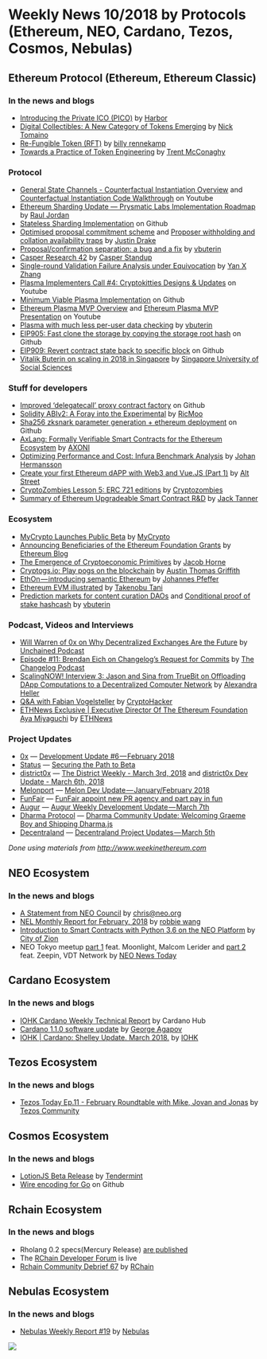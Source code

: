 ﻿# Weekly News 10/2018 by Protocols (Ethereum, NEO, Cardano, Tezos, Cosmos, Nebulas)

## Ethereum Protocol (Ethereum, Ethereum Classic)
### In the news and blogs

* [Introducing the Private ICO (PICO)](https://medium.com/harborhq/introducing-the-private-ico-pico-3e8b782924c1) by [Harbor](https://medium.com/@harbor_corporate)
* [Digital Collectibles: A New Category of Tokens Emerging](https://thecontrol.co/digital-collectibles-a-new-category-of-tokens-emerging-fb991c1dff6a) by [Nick Tomaino](https://thecontrol.co/@ntmoney)
* [Re-Fungible Token (RFT)](https://medium.com/@billyrennekamp/re-fungible-token-rft-297003592769) by [billy rennekamp](https://medium.com/@billyrennekamp)
* [Towards a Practice of Token Engineering](https://blog.oceanprotocol.com/towards-a-practice-of-token-engineering-b02feeeff7ca) by [Trent McConaghy](https://blog.oceanprotocol.com/@trentmc0)

### Protocol
* [General State Channels - Counterfactual Instantiation Overview](https://www.youtube.com/watch?v=pBrfbfmbvZ8&feature=youtu.be) and [Counterfactual Instantiation Code Walkthrough](https://www.youtube.com/watch?v=Ao0tj0HcIcc&feature=youtu.be) on Youtube
* [Ethereum Sharding Update — Prysmatic Labs Implementation Roadmap](https://medium.com/@rauljordan/ethereum-sharding-update-prysmatic-labs-implementation-roadmap-c625cd013aeb) by [Raul Jordan](https://medium.com/@rauljordan)
* [Stateless Sharding Implementation](https://github.com/paritytech/parity/issues/8001) on Github
* [Optimised proposal commitment scheme](https://ethresear.ch/t/optimised-proposal-commitment-scheme/1314) and [Proposer withholding and collation availability traps](https://ethresear.ch/t/proposer-withholding-and-collation-availability-traps/1294) by [Justin Drake](https://ethresear.ch/u/justindrake/summary)
* [Proposal/confirmation separation: a bug and a fix](https://ethresear.ch/t/proposal-confirmation-separation-a-bug-and-a-fix/1261) by [vbuterin](https://ethresear.ch/u/vbuterin/summary)
* [Casper Research 42](https://www.youtube.com/watch?v=rs6F275AmzA) by [Casper Standup](https://www.youtube.com/channel/UCi8byRkpJBbGgDot2pWXLHA)
* [Single-round Validation Failure Analysis under Equivocation](https://ethresear.ch/t/single-round-validation-failure-analysis-under-equivocation/1292) by [Yan X Zhang](https://ethresear.ch/u/krzhang/summary)
* [Plasma Implementers Call #4: Cryptokitties Designs & Updates](https://www.youtube.com/watch?v=IFuxe3vL--k) on Youtube
* [Minimum Viable Plasma Implementation](https://github.com/kr8os/lucidity-plasma) on Github
* [Ethereum Plasma MVP Overview](https://www.youtube.com/watch?v=jTc_2tyT_lY) and [Ethereum Plasma MVP Presentation](https://www.youtube.com/watch?v=jTc_2tyT_lY) on Youtube
* [Plasma with much less per-user data checking](https://ethresear.ch/t/plasma-with-much-less-per-user-data-checking/1298) by [vbuterin](https://ethresear.ch/u/vbuterin/summary)
* [EIP905: Fast clone the storage by copying the storage root hash](https://github.com/ethereum/EIPs/issues/905) on Github
* [EIP909: Revert contract state back to specific block](https://github.com/ethereum/EIPs/issues/909) on Github
* [Vitalik Buterin on scaling in 2018 in Singapore](https://www.facebook.com/suss.sg/videos/1174940702643388/) by [Singapore University of Social Sciences](https://www.facebook.com/suss.sg/?hc_ref=ARQwn3Q3rpdurcFHDDCIXt80P4i8FpRTDEdsAaYEPjcq0HnxeBwpD_p5DM8XfrkS_F4)

### Stuff for developers
* [Improved ‘delegatecall’ proxy contract factory](https://gist.github.com/GNSPS/ba7b88565c947cfd781d44cf469c2ddb) on Github
* [Solidity ABIv2: A Foray into the Experimental](https://blog.ricmoo.com/solidity-abiv2-a-foray-into-the-experimental-a6afd3d47185) by [RicMoo](https://blog.ricmoo.com/@ricmoo)
* [Sha256 zksnark parameter generation + ethereum deployment](https://github.com/barryWhiteHat/libsnark-tutorial/tree/sha256) on Github
* [AxLang: Formally Verifiable Smart Contracts for the Ethereum Ecosystem](https://medium.com/axoni/axlang-formally-verifiable-smart-contracts-for-the-ethereum-ecosystem-6201203be4e8) by [AXONI](https://medium.com/@Axoni)
* [Optimizing Performance and Cost: Infura Benchmark Analysis](https://blog.infura.io/optimizing-performance-and-cost-infura-benchmark-analysis-f083ccf8f6ac) by [Johan Hermansson](https://blog.infura.io/@johanherman)
* [Create your first Ethereum dAPP with Web3 and Vue.JS (Part 1)](https://itnext.io/create-your-first-ethereum-dapp-with-web3-and-vue-js-c7221af1ed82) by [Alt Street](https://itnext.io/@Alt_Street)
* [CryptoZombies Lesson 5: ERC 721 editions](https://cryptozombies.io/en/lesson/5) by [Cryptozombies](https://cryptozombies.io/en/course)
* [Summary of Ethereum Upgradeable Smart Contract R&D](https://blog.indorse.io/ethereum-upgradeable-smart-contract-strategies-456350d0557c) by [Jack Tanner](https://blog.indorse.io/@theblockstalk)

### Ecosystem
* [MyCrypto Launches Public Beta](https://medium.com/mycrypto/mycrypto-launches-public-beta-1b8ceb7e7cba) by [MyCrypto](https://medium.com/@MyCrypto)
* [Announcing Beneficiaries of the Ethereum Foundation Grants](https://blog.ethereum.org/2018/03/07/announcing-beneficiaries-ethereum-foundation-grants/) by [Ethereum Blog](https://blog.ethereum.org)
* [The Emergence of Cryptoeconomic Primitives](https://medium.com/@jacobscott/the-emergence-of-cryptoeconomic-primitives-14ef3300cc10) by [Jacob Horne](https://medium.com/@jacobscott)
* [Cryptogs.io](https://cryptogs.io)[: Play pogs on the blockchain](https://medium.com/@austin_48503/cryptogs-io-play-pogs-on-the-blockchain-1d5d372c7fe1) by [Austin Thomas Griffith](https://medium.com/@austin_48503)
* [EthOn — introducing semantic Ethereum](https://media.consensys.net/ethon-introducing-semantic-ethereum-15f1f0696986) by [Johannes Pfeffer](https://media.consensys.net/@oaeee)
* [Ethereum EVM illustrated](http://takenobu-hs.github.io/downloads/ethereum_evm_illustrated.pdf) by [Takenobu Tani](https://github.com/takenobu-hs)
* [Prediction markets for content curation DAOs](https://ethresear.ch/t/prediction-markets-for-content-curation-daos/1312) and [Conditional proof of stake hashcash](https://ethresear.ch/t/conditional-proof-of-stake-hashcash/1301) by [vbuterin](https://ethresear.ch/u/vbuterin/summary)

### Podcast, Videos and Interviews
* [Will Warren of 0x on Why Decentralized Exchanges Are the Future](http://unchainedpodcast.co/will-warren-of-0x-on-why-decentralized-exchanges-are-the-future) by [Unchained Podcast](http://unchainedpodcast.co)
* [Episode #11: Brendan Eich on Changelog’s Request for Commits](https://changelog.com/rfc/11) by [The Changelog Podcast](https://changelog.com)
* [ScalingNOW! Interview 3: Jason and Sina from TrueBit on Offloading DApp Computations to a Decentralized Computer Network](https://medium.com/giveth/scalingnow-interview-3-e8640cca83e4) by [Alexandra Heller](https://medium.com/@alexandraheller)
* [Q&A with Fabian Vogelsteller](https://cryptohackers.party/fabian-vogelsteller/) by [CryptoHacker](https://cryptohackers.party)
* [ETHNews Exclusive | Executive Director Of The Ethereum Foundation Aya Miyaguchi](https://www.ethnews.com/ethnews-exclusive-executive-director-of-the-ethereum-foundation-aya-miyaguchi) by [ETHNews](https://www.ethnews.com)

### Project Updates
* [0x](https://blog.0xproject.com) — [Development Update #6 — February 2018](https://blog.0xproject.com/development-update-6-february-2018-8d6f6018eabf)
* [Status](https://status.im) — [Securing the Path to Beta](https://blog.status.im/securing-the-path-to-beta-9cf47cfbddf8)
* [district0x](https://district0x.io) — [The District Weekly - March 3rd, 2018](https://blog.district0x.io/the-district-weekly-march-3rd-2018-c6549f8e89ff) and [district0x Dev Update - March 6th, 2018](https://blog.district0x.io/district0x-dev-update-march-6th-2018-b4a1fe00c911)
* [Melonport](https://melonport.com) — [Melon Dev Update — January/February 2018](https://medium.com/melonport-blog/melon-dev-update-january-february-2018-71bf58ff2d23)
* [FunFair](https://funfair.io) — [FunFair appoint new PR agency and part pay in fun](https://funfair.io/funfair-appoint-new-pr-agency-part-pay-fun/)
* [Augur](http://www.augur.net) — [Augur Weekly Development Update — March 7th](https://medium.com/@AugurProject/augur-weekly-development-update-march-7th-62ffd289420e)
* [Dharma Protocol](https://dharma.io) — [Dharma Community Update: Welcoming Graeme Boy and Shipping Dharma.js](https://blog.dharma.io/dharma-community-update-welcoming-graeme-boy-ddb5bec500d1)
* [Decentraland](https://decentraland.org) — [Decentraland Project Updates — March 5th](https://blog.decentraland.org/decentraland-project-updates-march-5th-139514fc86d8)

*Done using materials from http://www.weekinethereum.com*

## NEO Ecosystem
### In the news and blogs
* [A Statement from NEO Council](https://neo.org/blog/Details/3067) by chris@neo.org
* [NEL Monthly Report for February, 2018](https://medium.com/neweconolab/nel-monthly-report-for-february-2018-8a20a13ab7e4) by [robbie wang](https://medium.com/@WangRobbie)
* [Introduction to Smart Contracts with Python 3.6 on the NEO Platform](https://www.youtube.com/watch?v=ZZXz261AXrM) by [City of Zion
](https://www.youtube.com/channel/UCzlQUNLrRa8qJkz40G91iJg)
* NEO Tokyo meetup [part 1](https://www.youtube.com/watch?v=T99tWqQPkf8) feat. Moonlight, Malcom Lerider and [part 2](https://www.youtube.com/watch?v=LMLE0qGVoxY) feat. Zeepin, VDT Network by [NEO News Today](https://www.youtube.com/channel/UCh0I8wG0ZyC6DxaxrQFhyEQ)

## Cardano Ecosystem
### In the news and blogs
* [IOHK Cardano Weekly Technical Report](https://www.cardanohub.org/en/weekly-technical-report/) by Cardano Hub
* [Cardano 1.1.0 software update](https://iohk.io/blog/) by [George Agapov](https://iohk.io/team/george-agapov/)
* [IOHK | Cardano: Shelley Update. March 2018.](https://www.youtube.com/watch?v=GLciKKGPeTg&feature=youtu.be&utm_content=buffere8da3&utm_medium=social&utm_source=twitter.com&utm_campaign=buffer) by [IOHK](https://www.youtube.com/channel/UCBJ0p9aCW-W82TwNM-z3V2w)

## Tezos Ecosystem
### In the news and blogs
* [Tezos Today Ep.11 - February Roundtable with Mike, Jovan and Jonas](https://www.youtube.com/watch?v=xiqwcnHC7iQ) by [Tezos Community](https://www.youtube.com/channel/UCtEd2bkrhpH9ygGYx03MHtQ)

## Cosmos Ecosystem
### In the news and blogs
* [LotionJS Beta Release](https://blog.cosmos.network/lotionjs-beta-release-6866cae46f64) by [Tendermint](https://medium.com/@tendermint)
* [Wire encoding for Go](https://github.com/tendermint/go-wire/blob/develop/README.md) on Github

## Rchain Ecosystem
### In the news and blogs
* Rholang 0.2 specs(Mercury Release) [are published](https://developer.rchain.coop/rholang-spec-0.2.pdf)
* The [RChain Developer Forum](https://forum.rchain.coop/) is live
* [Rchain Community Debrief 67](https://www.youtube.com/watch?v=vEkISFk3Jlc) by [RChain](https://www.youtube.com/channel/UCSS3jCffMiz574_q64Ukj_w)

## Nebulas Ecosystem
### In the news and blogs
* [Nebulas Weekly Report #19](https://medium.com/nebulasio/nebulas-weekly-report-19-6804d6de0e18) by [Nebulas](https://medium.com/@nebulasio)


[![](https://steemitimages.com/DQmdkWT6cCPVYNzZASwHD3WZ5hKpHQv7927MvBt8wRYDDEC/image.png)](http://company.cyber.fund/#newsletter)
